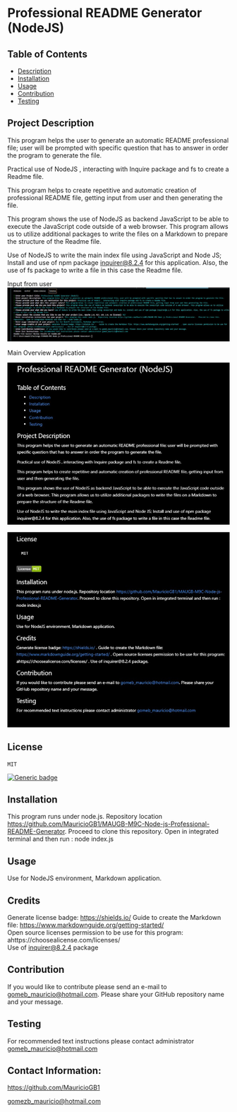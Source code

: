 
# Professional README Generator (NodeJS)


## Table of Contents
- [Description](#project-description)
- [Installation](#installation)
- [Usage](#usage)
- [Contribution](#contribution)
- [Testing](#testing)


## Project Description
This program helps the user to generate an automatic README professional file; user will be prompted with specific question that has to answer in order the program to generate the file.

Practical use of NodeJS , interacting with Inquire package and fs to create a Readme file.

This program helps to create repetitive and automatic creation of professional README file, getting input from user and then generating the file.

This program shows the use of NodeJS as backend JavaScript to be able to execute the JavaScript code outside of a web browser. This program allows us to utilize additional packages to write the files on a Markdown to prepare the structure of the Readme file. 

Use of NodeJS to write the main index file using JavaScript and Node JS; Install and use of npm package inquirer@8.2.4 for this application. Also, the use of fs package to write a file in this case the Readme file.



Input from user 
![alt text](./assets/input.section.jpg)

Main Overview Application

![alt text](./assets/Preview1.jpg)


![alt text](./assets/Preview2.jpg)

## License
    MIT
    
  [![Generic badge](https://img.shields.io/badge/License-MIT-green.svg)](https://choosealicense.com/licenses/mit/.)
  


## Installation
This program runs under node.js.  Repository location https://github.com/MauricioGB1/MAUGB-M9C-Node-js-Professional-README-Generator.   Proceed to clone this repository.  Open in integrated terminal and then run : node index.js



## Usage
Use for NodeJS environment, Markdown application.



## Credits
   Generate license badge: https://shields.io/ 
   Guide to create the Markdown file: https://www.markdownguide.org/getting-started/  
   Open source licenses permission to be use for this program: ahttps://choosealicense.com/licenses/  
   Use of inquirer@8.2.4 package



## Contribution
If you would like to contribute please send an e-mail to gomeb_mauricio@hotmail.com. Please share your GitHub repository name and your message.


## Testing
For recommended text instructions please contact administrator gomeb_mauricio@hotmail.com

## Contact Information:
https://github.com/MauricioGB1

gomezb_mauricio@hotmail.com